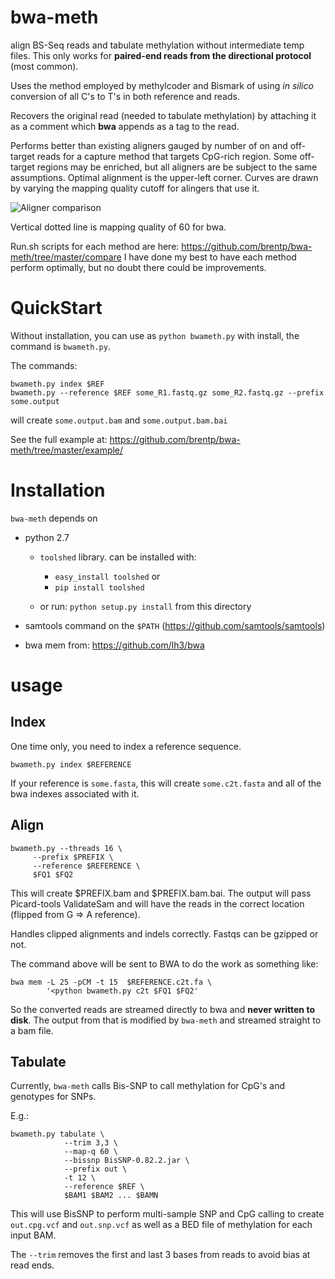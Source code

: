 bwa-meth
========

align BS-Seq reads and tabulate methylation without intermediate temp files.
This only works for **paired-end reads from the directional protocol** 
(most common).

Uses the method employed by methylcoder and Bismark of using *in silico*
conversion of all C's to T's in both reference and reads.

Recovers the original read (needed to tabulate methylation) by attaching it
as a comment which **bwa** appends as a tag to the read.

Performs better than existing aligners gauged by number of on and off-target reads for a capture method that targets CpG-rich region. Some off-target regions may be enriched, but all aligners are be subject to the same assumptions.
Optimal alignment is the upper-left corner. Curves are drawn by varying the
mapping quality cutoff for alingers that use it.

![Aligner comparison](https://gist.github.com/brentp/bf7d3c3d3f23cc319ed8/raw/8d4930fd0938f868ff761995e45ababba4359c55/qual-plot.png)

Vertical dotted line is mapping quality of 60 for bwa.

Run.sh scripts for each method are here: https://github.com/brentp/bwa-meth/tree/master/compare
I have done my best to have each method perform optimally, but no doubt there
could be improvements.

QuickStart
==========

Without installation, you can use as `python bwameth.py` with install, the
command is `bwameth.py`.

The commands:

    bwameth.py index $REF
    bwameth.py --reference $REF some_R1.fastq.gz some_R2.fastq.gz --prefix some.output

will create `some.output.bam` and `some.output.bam.bai`

See the full example at: https://github.com/brentp/bwa-meth/tree/master/example/

Installation
============

`bwa-meth` depends on 

 + python 2.7 
   - `toolshed` library. can be installed with: 
      * `easy_install toolshed` or
      * `pip install toolshed`

   - or run: `python setup.py install` from this directory

 + samtools command on the `$PATH` (https://github.com/samtools/samtools)

 + bwa mem from: https://github.com/lh3/bwa


usage
=====

Index
-----

One time only, you need to index a reference sequence.

    bwameth.py index $REFERENCE

If your reference is `some.fasta`, this will create `some.c2t.fasta`
and all of the bwa indexes associated with it.

Align
-----

    bwameth.py --threads 16 \
         --prefix $PREFIX \
         --reference $REFERENCE \
         $FQ1 $FQ2
         
This will create $PREFIX.bam and $PREFIX.bam.bai. The output will pass
Picard-tools ValidateSam and will have the
reads in the correct location (flipped from G => A reference).

Handles clipped alignments and indels correctly. Fastqs can be gzipped
or not.

The command above will be sent to BWA to do the work as something like:

    bwa mem -L 25 -pCM -t 15  $REFERENCE.c2t.fa \
            '<python bwameth.py c2t $FQ1 $FQ2'

So the converted reads are streamed directly to bwa and **never written
to disk**. The output from that is modified by `bwa-meth` and streamed
straight to a bam file.

Tabulate
--------

Currently, `bwa-meth` calls Bis-SNP to call methylation for CpG's and genotypes 
for SNPs.

E.g.:

    bwameth.py tabulate \
                --trim 3,3 \
                --map-q 60 \
                --bissnp BisSNP-0.82.2.jar \
                --prefix out \
                -t 12 \
                --reference $REF \
                $BAM1 $BAM2 ... $BAMN

This will use BisSNP to perform multi-sample SNP and CpG calling to create
`out.cpg.vcf` and `out.snp.vcf` as well as a BED file of methylation for
each input BAM.

The `--trim` removes the first and last 3 bases from reads to avoid bias at
read ends.
